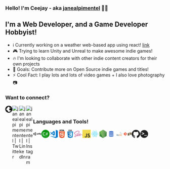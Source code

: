 ### Hello! I'm Ceejay - aka [janealpimentel][website] 👋🏽

## I'm a Web Developer, and a Game Developer Hobbyist!
- ℹ️ Currently working on a weather web-based app using react! [link][weather]
- 🎮 Trying to learn Unity and Unreal to make awesome indie games!
- 🔥 I'm looking to collaborate with other indie content creators for their own projects
- 🔮 Goals: Contribute more on Open Source indie games and titles!
- ⚡ Cool Fact: I play lots and lots of video games + I also love photography 📷

### Want to connect?

[<img align="left" alt="janealpimentel.com" width="22px" src="https://raw.githubusercontent.com/iconic/open-iconic/master/svg/globe.svg"/>][github]
[<img align="left" alt="janealpimentel | Twitter" width="22px" src="https://simpleicons.org/icons/twitter.svg"/>][twitter]
[<img align="left" alt="janealpimentel | LinkedIn" width="22px" src="https://simpleicons.org/icons/linkedin.svg"/>][linkedin]
[<img align="left" alt="janealpimentel | Instagram" width="22px" src="https://simpleicons.org/icons/instagram.svg"/>][instagram]

<br />

### Languages and Tools!
<img align="left" alt="Unity" width="26px" src="https://raw.githubusercontent.com/github/explore/80688e429a7d4ef2fca1e82350fe8e3517d3494d/topics/unity/unity.png" />
<img align="left" alt="C #" width="26px" src="https://raw.githubusercontent.com/github/explore/80688e429a7d4ef2fca1e82350fe8e3517d3494d/topics/csharp/csharp.png" />
<img align="left" alt="Visual Studio Code" width="26px" src="https://raw.githubusercontent.com/github/explore/80688e429a7d4ef2fca1e82350fe8e3517d3494d/topics/visual-studio-code/visual-studio-code.png" />
<img align="left" alt="HTML5" width="26px" src="https://raw.githubusercontent.com/github/explore/80688e429a7d4ef2fca1e82350fe8e3517d3494d/topics/html/html.png" />
<img align="left" alt="CSS3" width="26px" src="https://raw.githubusercontent.com/github/explore/80688e429a7d4ef2fca1e82350fe8e3517d3494d/topics/css/css.png" />
<img align="left" alt="Sass" width="26px" src="https://raw.githubusercontent.com/github/explore/80688e429a7d4ef2fca1e82350fe8e3517d3494d/topics/sass/sass.png" />
<img align="left" alt="JavaScript" width="26px" src="https://raw.githubusercontent.com/github/explore/80688e429a7d4ef2fca1e82350fe8e3517d3494d/topics/javascript/javascript.png" />
<img align="left" alt="React" width="26px" src="https://raw.githubusercontent.com/github/explore/80688e429a7d4ef2fca1e82350fe8e3517d3494d/topics/react/react.png" />
<img align="left" alt="Node.js" width="26px" src="https://raw.githubusercontent.com/github/explore/80688e429a7d4ef2fca1e82350fe8e3517d3494d/topics/nodejs/nodejs.png" />
<img align="left" alt="SQL" width="26px" src="https://raw.githubusercontent.com/github/explore/80688e429a7d4ef2fca1e82350fe8e3517d3494d/topics/sql/sql.png" />
<img align="left" alt="MySQL" width="26px" src="https://raw.githubusercontent.com/github/explore/80688e429a7d4ef2fca1e82350fe8e3517d3494d/topics/mysql/mysql.png" />
<img align="left" alt="Git" width="26px" src="https://raw.githubusercontent.com/github/explore/80688e429a7d4ef2fca1e82350fe8e3517d3494d/topics/git/git.png" />
<img align="left" alt="GitHub" width="26px" src="https://raw.githubusercontent.com/github/explore/78df643247d429f6cc873026c0622819ad797942/topics/github/github.png" />
<img align="left" alt="HTML5" width="26px" src="https://raw.githubusercontent.com/github/explore/80688e429a7d4ef2fca1e82350fe8e3517d3494d/topics/terminal/terminal.png" />

<br />
<br />

[website]: https://janealpimentel.com
[weather]: https://weather.janealpimentel.com
[github]: https://github.com/theceejay123
[twitter]: https://twitter.com/doodlerprizz
[linkedin]: https://www.linkedin.com/in/janeal-pimentel-b19836179/
[instagram]: https://www.instagram.com/the_ceejay123/